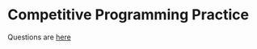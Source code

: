 # Competitive Programming Practice

Questions are [here](https://atcoder.jp/contests/tessoku-book/tasks)
